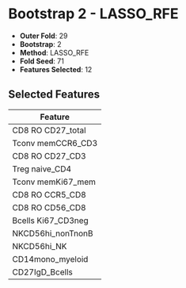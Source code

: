 # Bootstrap 2 - LASSO_RFE

- **Outer Fold**: 29
- **Bootstrap**: 2
- **Method**: LASSO_RFE
- **Fold Seed**: 71
- **Features Selected**: 12

## Selected Features

| Feature |
|---------|
| CD8 RO CD27_total |
| Tconv memCCR6_CD3 |
| CD8 RO CD27_CD3 |
| Treg naive_CD4 |
| Tconv memKi67_mem |
| CD8 RO CCR5_CD8 |
| CD8 RO CD56_CD8 |
| Bcells Ki67_CD3neg |
| NKCD56hi_nonTnonB |
| NKCD56hi_NK |
| CD14mono_myeloid |
| CD27IgD_Bcells |
